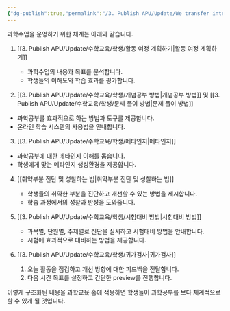 ```yaml
---
{"dg-publish":true,"permalink":"/3. Publish APU/Update/We transfer intelligence/과학 선생님/과학수업/","noteIcon":"","created":"","updated":""}
---
```


과학수업을 운영하기 위한 체계는 아래와 같습니다.

1. [[3. Publish APU/Update/수학교육/학생/활동 여정 계획하기\|활동 여정 계획하기]]
   - 과학수업의 내용과 목표를 분석합니다.
   - 학생들의 이해도와 학습 효과를 평가합니다.

2.  [[3. Publish APU/Update/수학교육/학생/개념공부 방법\|개념공부 방법]] 및 [[3. Publish APU/Update/수학교육/학생/문제 풀이 방법\|문제 풀이 방법]]
   - 과학공부를 효과적으로 하는 방법과 도구를 제공합니다.
   - 온라인 학습 시스템의 사용법을 안내합니다.

 3. [[3. Publish APU/Update/수학교육/학생/메타인지\|메타인지]]
   - 과학공부에 대한 메타인지 이해를 돕습니다.
   - 학생에게 맞는 메타인지 생성환경을 제공합니다.

4. [[취약부분 진단 및 성찰하는 법\|취약부분 진단 및 성찰하는 법]]
   - 학생들의 취약한 부분을 진단하고 개선할 수 있는 방법을 제시합니다.
   - 학습 과정에서의 성찰과 반성을 도와줍니다.

5. [[3. Publish APU/Update/수학교육/학생/시험대비 방법\|시험대비 방법]]
   - 과목별, 단원별, 주제별로 진단을 실시하고 시험대비 방법을 안내합니다.
   - 시험에 효과적으로 대비하는 방법을 제공합니다.

6. [[3. Publish APU/Update/수학교육/학생/귀가검사\|귀가검사]]
	1. 오늘 활동을 점검하고 개선 방향에 대한 피드백을 전달합니다.
	2. 다음 시간 목표를 설정하고 간단한 preview를 진행합니다.

이렇게 구조화된 내용을 과학교육 홈에 적용하면 학생들이 과학공부를 보다 체계적으로 할 수 있게 될 것입니다.

